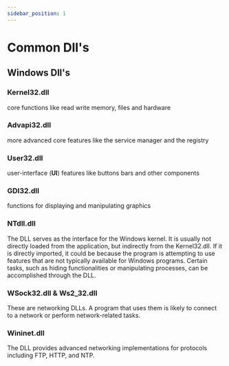 ```yaml
---
sidebar_position: 1
---
```


# Common Dll's

## Windows Dll's

### Kernel32.dll

core functions like read write memory, files and hardware

### Advapi32.dll

more advanced core features like the service manager and the registry

### User32.dll

user-interface (**UI**) features like buttons bars and other components

### GDI32.dll

functions for displaying and manipulating graphics

### NTdll.dll

The DLL serves as the interface for the Windows kernel. It is usually not directly loaded from the application, but indirectly from the Kernel32.dll. If it is directly imported, it could be because the program is attempting to use features that are not typically available for Windows programs. Certain tasks, such as hiding functionalities or manipulating processes, can be accomplished through the DLL.

### WSock32.dll & Ws2_32.dll

These are networking DLLs. A program that uses them is likely to connect to a network or perform network-related tasks.

### Wininet.dll

The DLL provides advanced networking implementations for protocols including FTP, HTTP, and NTP.
